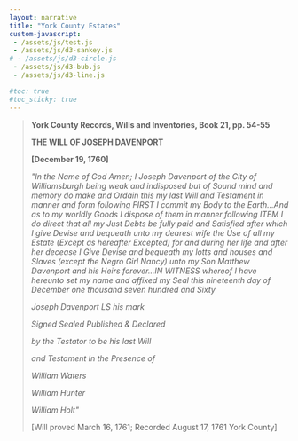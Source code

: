 ```yaml
---
layout: narrative
title: "York County Estates"
custom-javascript:
 - /assets/js/test.js
 - /assets/js/d3-sankey.js
# - /assets/js/d3-circle.js
 - /assets/js/d3-bub.js
 - /assets/js/d3-line.js

#toc: true
#toc_sticky: true
---
```



> **York County Records, Wills and Inventories, Book 21, pp. 54-55**
>
> **THE WILL OF JOSEPH DAVENPORT**
>
> **[December 19, 1760]**
>
> *"In the Name of God Amen; I Joseph Davenport of the City of Williamsburgh being weak and indisposed but of Sound mind and memory do make and Ordain this my last Will and Testament in manner and form following FIRST I commit my Body to the Earth...And as to my worldly Goods I dispose of them in manner following ITEM I do direct that all my Just Debts be fully paid and Satisfied after which I give Devise and bequeath unto my dearest wife the Use of all my Estate (Except as hereafter Excepted) for and during her life and after her decease I Give Devise and bequeath my lotts and houses and Slaves (except the Negro Girl Nancy) unto my Son Matthew Davenport and his Heirs forever...IN WITNESS whereof I have hereunto set my name and affixed my Seal this nineteenth day of December one thousand seven hundred and Sixty*
>
> *Joseph Davenport LS his mark*
>
> *Signed Sealed Published & Declared*
>
> *by the Testator to be his last Will*
>
> *and Testament In the Presence of*
>
> *William Waters*
>
> *William Hunter*
>
> *William Holt"*
>
> [Will proved March 16, 1761; Recorded August 17, 1761 York County]
